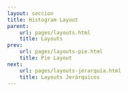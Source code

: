 ```yaml
---
layout: seccion
title: Histogram Layout
parent:
    url: pages/layouts.html
    title: Layouts
prev:
    url: pages/layouts-pie.html
    title: Pie Layout
next:
    url: pages/layouts-jerarquia.html
    title: Layouts Jerárquicos
---
```


<div>
    <style>
            .eje path, line {
                fill: none;
                stroke: black;
                stroke-width: 1px;
            }

            .eje text {
                fill: black;
                font-size: 11px;
            }
    </style>
</div>

En esta sección presentaremos el layout para crear histogramas.
Primero, cargamos los datos usando `d3.json` (recuerde que es asíncrono):

<div class="runnable" id="code-a01">
var datos;
d3.json('/assets/data/food.json', function(error, data) {

    if (error) { console.error(error); }

    datos = data;
});
</div>
<script>codeBlock().editor('#code-a01').init();</script>

Definimos los parámetros del gráfico y la función de acceso:

<div class="runnable" id="code-a02">
var marginBottom = 40,
    marginLeft = 20,
    width  = 800 - marginLeft,
    height = 600 - marginBottom;

var value = function(d) { return d.calorias; }
</div>
<script>codeBlock().editor('#code-a02').init();</script>

Creamos el histogram layout. Observe que el layout necesita conocer los `ticks` del dominio de la escala de x para generar los intervalos del histograma.

<div class="runnable" id="code-a03">
//Escala en x
var xScale = d3.scale.linear()
    .domain([0, d3.max(datos, value)])
    .range([0, width]);

//Layout
var histLayout = d3.layout.histogram()
    .bins(xScale.ticks(40))
    .value(value);
</div>
<script>codeBlock().editor('#code-a03').init();</script>

Hemos definido la cantidad de 'bins', esto es, en la práctica, la cantidad de barras que tendrá nuestro histograma. En este caso, estamos dividiendo el dominio de nuestra escala en 40 intervalos disjuntos de misma longitud. Recuerde que, en el histograma, la altura de las barras representa la cantidad de valores que caen en cada uno de estos intervalos. Esto es distinto de un gráfico de barras en el que se grafica alguna observable asociada a un conjunto de entidades.

La variable `histLayout` es una función de _layout_. Cuando la aplicamos a nuestros datos, se calcula, entre otras cosas, la posición en la que dibujaremos las barras y la cantidad de valores que caen dentro de cada intervalo. Después de ejecutar el siguiente código, observe la variable `hist` en la consola.

<div class="runnable" id="code-a04">
var hist = histLayout(datos);
</div>
<script>codeBlock().editor('#code-a04').init();</script>

Finalmente, graficamos las barras:

<div class="ejemplo">
    <div id="ejemplo-a01"></div>
</div>

<div class="runnable" id="code-a05">
// Escala en y
var yScale = d3.scale.linear()
    .domain([0, d3.max(hist, function (d) { return d.y; })])
    .range([0,height]);

//Creando svg
var svg = d3.select('#ejemplo-a01').selectAll('svg').data([hist]);

svg.enter().append('svg');

svg
    .attr('width',  width + marginLeft)
    .attr('height', height + marginBottom);

//Definimos el eje x
var xAxis = d3.svg.axis()
    .scale(xScale)
    .orient("bottom");

var gAxis = svg.selectAll('g.eje').data([hist]);

gAxis.enter().append("g")
    .attr("class", "eje");

gAxis
    .attr("transform", "translate(" + marginLeft + "," + (height + 1) + ")")
    .call(xAxis);

gAxis.exit().remove();

// Creamos un grupo para cada barra
var gBars = svg.selectAll('g.bar').data(hist);

gBars.enter().append('g')
    .classed('bar', true);

// Trasladamos los grupos
gBars.attr('transform', function(d) {
    return 'translate(' + ( marginLeft + xScale(d.x) ) + ', ' + 0 + ')';
});

gBars.exit().remove();

// Creamos las barras
var rects = gBars.selectAll('rect.bar').data(function(d) { return [d]; });

rects.enter().append('rect')
    .classed('bar', true)
    .attr('fill', 'blue')
    .attr('x', 1)
    .attr('y', height)
    .attr('width', xScale(hist[0].dx) - 1)
    .attr('height', 0);

rects.transition().duration(2000)
    .attr('y', function(d) { return height - yScale(d.y)}) //Observe el posicionamiento de la barra
    .attr('height', function (d) { return yScale(d.y)})
    .attr('width', xScale(hist[0].dx) - 1);

rects.exit().remove();

</div>
<script>codeBlock().editor('#code-a05').init();</script>
